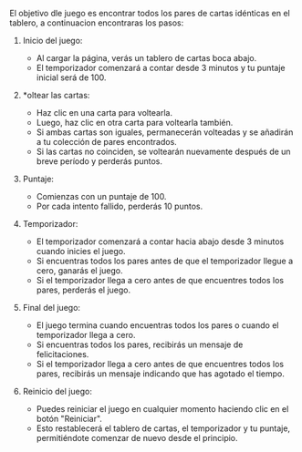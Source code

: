 El objetivo dle juego es encontrar todos los pares de cartas idénticas en el tablero, a continuacion encontraras los pasos:

1. Inicio del juego:
   - Al cargar la página, verás un tablero de cartas boca abajo.
   - El temporizador comenzará a contar desde 3 minutos y tu puntaje inicial será de 100.

2. *oltear las cartas:
   - Haz clic en una carta para voltearla.
   - Luego, haz clic en otra carta para voltearla también.
   - Si ambas cartas son iguales, permanecerán volteadas y se añadirán a tu colección de pares encontrados.
   - Si las cartas no coinciden, se voltearán nuevamente después de un breve período y perderás puntos.

3. Puntaje:
   - Comienzas con un puntaje de 100.
   - Por cada intento fallido, perderás 10 puntos.

4. Temporizador:
   - El temporizador comenzará a contar hacia abajo desde 3 minutos cuando inicies el juego.
   - Si encuentras todos los pares antes de que el temporizador llegue a cero, ganarás el juego.
   - Si el temporizador llega a cero antes de que encuentres todos los pares, perderás el juego.

5. Final del juego:
   - El juego termina cuando encuentras todos los pares o cuando el temporizador llega a cero.
   - Si encuentras todos los pares, recibirás un mensaje de felicitaciones.
   - Si el temporizador llega a cero antes de que encuentres todos los pares, recibirás un mensaje indicando que has agotado el tiempo.

6. Reinicio del juego:
   - Puedes reiniciar el juego en cualquier momento haciendo clic en el botón "Reiniciar".
   - Esto restablecerá el tablero de cartas, el temporizador y tu puntaje, permitiéndote comenzar de nuevo desde el principio.
